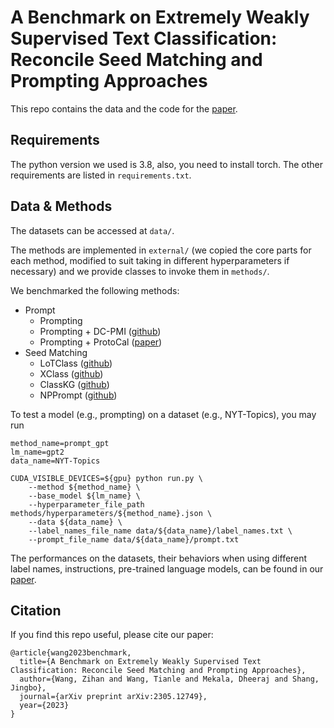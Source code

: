 # A Benchmark on Extremely Weakly Supervised Text Classification: Reconcile Seed Matching and Prompting Approaches

This repo contains the data and the code for the [paper](https://arxiv.org/abs/2305.12749).

## Requirements
The python version we used is 3.8, also, you need to install torch. The other requirements are listed in `requirements.txt`.

## Data & Methods

The datasets can be accessed at `data/`.

The methods are implemented in `external/` (we copied the core parts for each method, modified to suit taking in different hyperparameters if necessary) and we provide classes to invoke them in `methods/`. 

We benchmarked the following methods:
- Prompt
  - Prompting
  - Prompting + DC-PMI ([github](https://github.com/peterwestuw/surface-form-competition))
  - Prompting + ProtoCal ([paper](https://arxiv.org/abs/2205.10183))
- Seed Matching
  - LoTClass ([github](https://github.com/yumeng5/LOTClass))
  - XClass ([github](https://github.com/ZihanWangKi/XClass))
  - ClassKG ([github](https://github.com/zhanglu-cst/ClassKG))
  - NPPrompt ([github](https://arxiv.org/abs/2212.06950))

To test a model (e.g., prompting) on a dataset (e.g., NYT-Topics), you may run
```
method_name=prompt_gpt
lm_name=gpt2
data_name=NYT-Topics

CUDA_VISIBLE_DEVICES=${gpu} python run.py \
    --method ${method_name} \
    --base_model ${lm_name} \
    --hyperparameter_file_path methods/hyperparameters/${method_name}.json \
    --data ${data_name} \
    --label_names_file_name data/${data_name}/label_names.txt \
    --prompt_file_name data/${data_name}/prompt.txt
```

The performances on the datasets, their behaviors when using different label names, instructions, pre-trained language models, can be found in our [paper](https://arxiv.org/abs/2305.12749).


## Citation
If you find this repo useful, please cite our paper:
```
@article{wang2023benchmark,
  title={A Benchmark on Extremely Weakly Supervised Text Classification: Reconcile Seed Matching and Prompting Approaches},
  author={Wang, Zihan and Wang, Tianle and Mekala, Dheeraj and Shang, Jingbo},
  journal={arXiv preprint arXiv:2305.12749},
  year={2023}
}
```